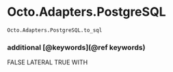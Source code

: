 # Octo.Adapters.PostgreSQL

```@docs
Octo.Adapters.PostgreSQL.to_sql
```

### additional [@keywords](@ref keywords)

FALSE LATERAL TRUE WITH

